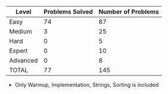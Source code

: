 |Level|Problems Solved|Number of Problems|
|-----|---------------|------------------|
|Easy|74|87|
|Medium|3|25|
|Hard|0|5|
|Expert|0|10|
|Advanced|0|8|
|TOTAL|77|145|

- Only Warmup, Implementation, Strings, Sorting is included
